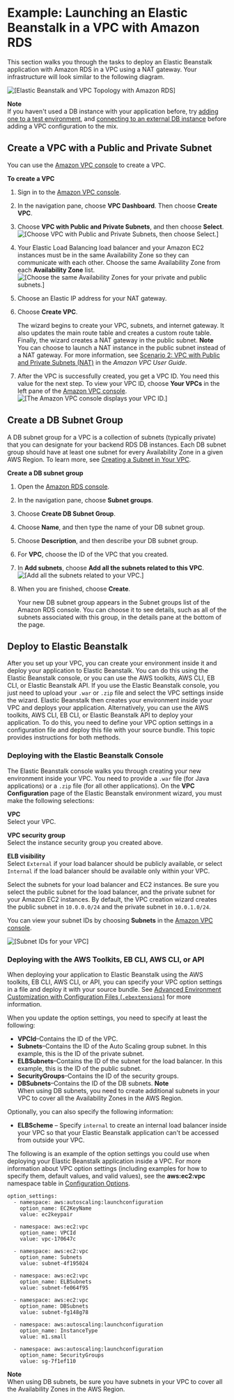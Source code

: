 # Example: Launching an Elastic Beanstalk in a VPC with Amazon RDS<a name="vpc-rds"></a>

This section walks you through the tasks to deploy an Elastic Beanstalk application with Amazon RDS in a VPC using a NAT gateway\. Your infrastructure will look similar to the following diagram\.

![\[Elastic Beanstalk and VPC Topology with Amazon RDS\]](http://docs.aws.amazon.com/elasticbeanstalk/latest/dg/images/aeb-vpc-rds-topo-ngw.png)

**Note**  
If you haven't used a DB instance with your application before, try [adding one to a test environment](using-features.managing.db.md), and [connecting to an external DB instance](AWSHowTo.RDS.md) before adding a VPC configuration to the mix\.

## Create a VPC with a Public and Private Subnet<a name="vpc-rds-create"></a>

You can use the [Amazon VPC console](https://console.aws.amazon.com/vpc/) to create a VPC\. 

**To create a VPC**

1. Sign in to the [Amazon VPC console](https://console.aws.amazon.com/vpc/)\.

1. In the navigation pane, choose **VPC Dashboard**\. Then choose **Create VPC**\.

1. Choose **VPC with Public and Private Subnets**, and then choose **Select**\.  
![\[Choose VPC with Public and Private Subnets, then choose Select.\]](http://docs.aws.amazon.com/elasticbeanstalk/latest/dg/images/Case2_Wizard_Page2.png)

1. Your Elastic Load Balancing load balancer and your Amazon EC2 instances must be in the same Availability Zone so they can communicate with each other\. Choose the same Availability Zone from each **Availability Zone** list\.  
![\[Choose the same Availability Zones for your private and public subnets.\]](http://docs.aws.amazon.com/elasticbeanstalk/latest/dg/images/Case2_Wizard_Confirmation2.png)

1. Choose an Elastic IP address for your NAT gateway\.

1. Choose **Create VPC**\.

   The wizard begins to create your VPC, subnets, and internet gateway\. It also updates the main route table and creates a custom route table\. Finally, the wizard creates a NAT gateway in the public subnet\.
**Note**  
You can choose to launch a NAT instance in the public subnet instead of a NAT gateway\. For more information, see [Scenario 2: VPC with Public and Private Subnets \(NAT\)](http://docs.aws.amazon.com/vpc/latest/userguide/VPC_Scenario2.html) in the *Amazon VPC User Guide*\.

1. After the VPC is successfully created, you get a VPC ID\. You need this value for the next step\. To view your VPC ID, choose **Your VPCs** in the left pane of the [Amazon VPC console](https://console.aws.amazon.com/vpc/)\.  
![\[The Amazon VPC console displays your VPC ID.\]](http://docs.aws.amazon.com/elasticbeanstalk/latest/dg/images/aeb-vpc-id.png)

## Create a DB Subnet Group<a name="vpc-rds-subnet"></a>

A DB subnet group for a VPC is a collection of subnets \(typically private\) that you can designate for your backend RDS DB instances\. Each DB subnet group should have at least one subnet for every Availability Zone in a given AWS Region\. To learn more, see [Creating a Subnet in Your VPC](http://docs.aws.amazon.com/vpc/latest/userguide/working-with-vpcs.html#AddaSubnet)\.

**Create a DB subnet group**

1. Open the [Amazon RDS console](https://console.aws.amazon.com/rds/)\.

1. In the navigation pane, choose **Subnet groups**\.

1. Choose **Create DB Subnet Group**\.

1. Choose **Name**, and then type the name of your DB subnet group\.

1. Choose **Description**, and then describe your DB subnet group\.

1. For **VPC**, choose the ID of the VPC that you created\.

1. In **Add subnets**, choose **Add all the subnets related to this VPC**\.  
![\[Add all the subnets related to your VPC.\]](http://docs.aws.amazon.com/elasticbeanstalk/latest/dg/images/aeb-vpc-rds-addsubnets.png)

1. When you are finished, choose **Create**\.

   Your new DB subnet group appears in the Subnet groups list of the Amazon RDS console\. You can choose it to see details, such as all of the subnets associated with this group, in the details pane at the bottom of the page\.

## Deploy to Elastic Beanstalk<a name="vpc-rds-create-env"></a>

After you set up your VPC, you can create your environment inside it and deploy your application to Elastic Beanstalk\. You can do this using the Elastic Beanstalk console, or you can use the AWS toolkits, AWS CLI, EB CLI, or Elastic Beanstalk API\. If you use the Elastic Beanstalk console, you just need to upload your `.war` or `.zip` file and select the VPC settings inside the wizard\. Elastic Beanstalk then creates your environment inside your VPC and deploys your application\. Alternatively, you can use the AWS toolkits, AWS CLI, EB CLI, or Elastic Beanstalk API to deploy your application\. To do this, you need to define your VPC option settings in a configuration file and deploy this file with your source bundle\. This topic provides instructions for both methods\.

### Deploying with the Elastic Beanstalk Console<a name="vpc-rds-new-console"></a>

The Elastic Beanstalk console walks you through creating your new environment inside your VPC\. You need to provide a `.war` file \(for Java applications\) or a `.zip` file \(for all other applications\)\. On the **VPC Configuration** page of the Elastic Beanstalk environment wizard, you must make the following selections:

**VPC**  
Select your VPC\.

**VPC security group**  
Select the instance security group you created above\.

**ELB visibility**  
Select `External` if your load balancer should be publicly available, or select `Internal` if the load balancer should be available only within your VPC\.

Select the subnets for your load balancer and EC2 instances\. Be sure you select the public subnet for the load balancer, and the private subnet for your Amazon EC2 instances\. By default, the VPC creation wizard creates the public subnet in `10.0.0.0/24` and the private subnet in `10.0.1.0/24`\.

You can view your subnet IDs by choosing **Subnets** in the [Amazon VPC console](https://console.aws.amazon.com/vpc/)\.

![\[Subnet IDs for your VPC\]](http://docs.aws.amazon.com/elasticbeanstalk/latest/dg/images/aeb-vpc-subnets.png)

### Deploying with the AWS Toolkits, EB CLI, AWS CLI, or API<a name="vpc-rds-new-options"></a>

When deploying your application to Elastic Beanstalk using the AWS toolkits, EB CLI, AWS CLI, or API, you can specify your VPC option settings in a file and deploy it with your source bundle\. See [Advanced Environment Customization with Configuration Files \(`.ebextensions`\)](ebextensions.md) for more information\.

When you update the option settings, you need to specify at least the following:
+ **VPCId**–Contains the ID of the VPC\. 
+ **Subnets**–Contains the ID of the Auto Scaling group subnet\. In this example, this is the ID of the private subnet\. 
+ **ELBSubnets**–Contains the ID of the subnet for the load balancer\. In this example, this is the ID of the public subnet\.
+ **SecurityGroups**–Contains the ID of the security groups\.
+ **DBSubnets**–Contains the ID of the DB subnets\. 
**Note**  
When using DB subnets, you need to create additional subnets in your VPC to cover all the Availability Zones in the AWS Region\. 

Optionally, you can also specify the following information:
+ **ELBScheme** – Specify `internal` to create an internal load balancer inside your VPC so that your Elastic Beanstalk application can't be accessed from outside your VPC\.

The following is an example of the option settings you could use when deploying your Elastic Beanstalk application inside a VPC\. For more information about VPC option settings \(including examples for how to specify them, default values, and valid values\), see the **aws:ec2:vpc** namespace table in [Configuration Options](command-options.md)\.

```
option_settings:
  - namespace: aws:autoscaling:launchconfiguration
    option_name: EC2KeyName
    value: ec2keypair
    
  - namespace: aws:ec2:vpc
    option_name: VPCId
    value: vpc-170647c
    
  - namespace: aws:ec2:vpc
    option_name: Subnets
    value: subnet-4f195024
    
  - namespace: aws:ec2:vpc
    option_name: ELBSubnets
    value: subnet-fe064f95
    
  - namespace: aws:ec2:vpc
    option_name: DBSubnets
    value: subnet-fg148g78
    
  - namespace: aws:autoscaling:launchconfiguration
    option_name: InstanceType
    value: m1.small
    
  - namespace: aws:autoscaling:launchconfiguration
    option_name: SecurityGroups
    value: sg-7f1ef110
```

**Note**  
When using DB subnets, be sure you have subnets in your VPC to cover all the Availability Zones in the AWS Region\.